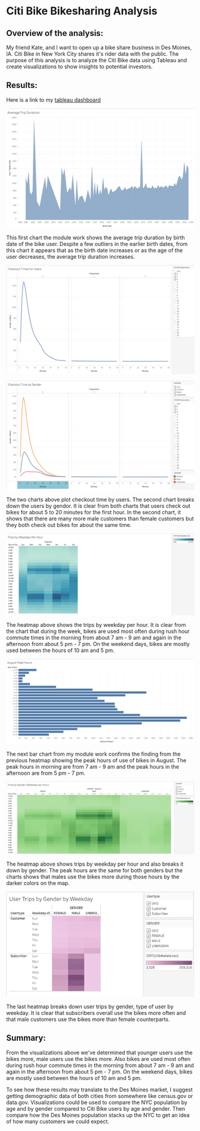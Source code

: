 # Citi Bike Bikesharing Analysis

## Overview of the analysis: 
My friend Kate, and I want to open up a bike share business in Des Moines, IA.  Citi Bike in New York City shares it's rider data with the public. The purpose of this analysis is to analyze the Citi Bike data using Tableau and create visualizations to show insights to potential investors. 

## Results: 
Here is a link to my [tableau dashboard](https://public.tableau.com/views/Challenge14_16479124062720/CitiBikeStory?:language=en-US&publish=yes&:display_count=n&:origin=viz_share_link)

![image of chart for average trip duration per birth year](https://github.com/ereekaj/bikesharing/blob/main/Resources/Avg_duration_by_birthyear.png)

This first chart the module work shows the average trip duration by birth date of the bike user.  Despite a few outliers in the earlier birth dates, from this chart it appears that as the birth date increases or as the age of the user decreases, the average trip duration increases. 

![image for graph checkout time for users](https://github.com/ereekaj/bikesharing/blob/main/Resources/checkout_time_for_users%20.png)

![image for graph checkout time by gender](https://github.com/ereekaj/bikesharing/blob/main/Resources/checkout_time_by_gender.png)

The two charts above plot checkout time by users. The second chart breaks down the users by gendor.  It is clear from both charts that users check out bikes for about 5 to 20 minutes for the first hour.  In the second chart, it shows that there are many more male customers than female customers but they both check out bikes for about the same time. 

![image for heatmap of trip by weekday per hour](https://github.com/ereekaj/bikesharing/blob/main/Resources/trips_weekday_hour.png)

The heatmap above shows the trips by weekday per hour.  It is clear from the chart that during the week, bikes are used most often during rush hour commute times in the morning from about 7 am - 9 am and again in the afternoon from about 5 pm - 7 pm. On the weekend days, bikes are mostly used between the hours of 10 am and 5 pm.  

![image of peak hours chart](https://github.com/ereekaj/bikesharing/blob/main/Resources/peak_hours.png)

The next bar chart from my module work confirms the finding from the previous heatmap showing the peak hours of use of bikes in August.  The peak hours in morning are from 7 am - 9 am and the peak hours in the afternoon are from 5 pm - 7 pm. 

![image for heatmap of trips per gender per weekday and hour](https://github.com/ereekaj/bikesharing/blob/main/Resources/trips_gender_weekday_hour.png)

The heatmap above shows trips by weekday per hour and also breaks it down by gender.  The peak hours are the same for both genders but the charts shows that males use the bikes more during those hours by the darker colors on the map. 

![image for heatmap of tips per user and gender by weekday and hour](https://github.com/ereekaj/bikesharing/blob/main/Resources/user_trips_gender_weekday.png)

The last heatmap breaks down user trips by gender, type of user by weekday.  It is clear that subscribers overall use the bikes more often and that male customers use the bikes more than female counterparts. 

## Summary: 

From the visualizations above we've determined that younger users use the bikes more, male users use the bikes more. Also bikes are used most often during rush hour commute times in the morning from about 7 am - 9 am and again in the afternoon from about 5 pm - 7 pm. On the weekend days, bikes are mostly used between the hours of 10 am and 5 pm.  

To see how these results may translate to the Des Moines market, I suggest getting demographic data of both cities from somewhere like census.gov or data.gov. Visualizations could be used to compare the NYC population by age and by gender compared to Citi Bike users by age and gender.  Then compare how the Des Moines population stacks up the NYC to get an idea of how many customers we could expect.  